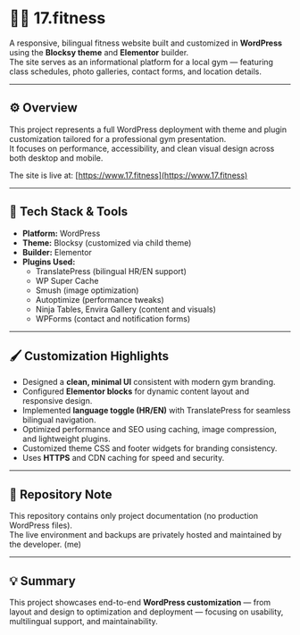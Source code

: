 # 🏋️‍♂️ 17.fitness

A responsive, bilingual fitness website built and customized in **WordPress** using the **Blocksy theme** and **Elementor** builder.  
The site serves as an informational platform for a local gym — featuring class schedules, photo galleries, contact forms, and location details.

---

## ⚙️ Overview

This project represents a full WordPress deployment with theme and plugin customization tailored for a professional gym presentation.  
It focuses on performance, accessibility, and clean visual design across both desktop and mobile.

The site is live at: [https://www.17.fitness](https://www.17.fitness)

---

## 🧱 Tech Stack & Tools

- **Platform:** WordPress  
- **Theme:** Blocksy (customized via child theme)  
- **Builder:** Elementor  
- **Plugins Used:**  
  - TranslatePress (bilingual HR/EN support)  
  - WP Super Cache  
  - Smush (image optimization)  
  - Autoptimize (performance tweaks)  
  - Ninja Tables, Envira Gallery (content and visuals)  
  - WPForms (contact and notification forms)

---

## 🖌️ Customization Highlights

- Designed a **clean, minimal UI** consistent with modern gym branding.  
- Configured **Elementor blocks** for dynamic content layout and responsive design.  
- Implemented **language toggle (HR/EN)** with TranslatePress for seamless bilingual navigation.  
- Optimized performance and SEO using caching, image compression, and lightweight plugins.  
- Customized theme CSS and footer widgets for branding consistency.  
- Uses **HTTPS** and CDN caching for speed and security.  

---

## 📁 Repository Note

This repository contains only project documentation (no production WordPress files).  
The live environment and backups are privately hosted and maintained by the developer. (me)

---

## 💡 Summary

This project showcases end-to-end **WordPress customization** — from layout and design to optimization and deployment — focusing on usability, multilingual support, and maintainability.

